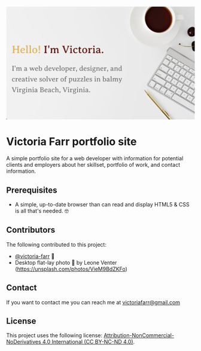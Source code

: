 ![Victoria Farr Screenshot Banner](img/victoria-readme-header.png)

# Victoria Farr portfolio site

A simple portfolio site for a web developer with information for potential clients and employers about her skillset, portfolio of work, and contact information.

## Prerequisites

- A simple, up-to-date browser than can read and display HTML5 & CSS is all that's needed. 🤓

## Contributors

The following contributed to this project:

- [@victoria-farr](https://github.com/Victoria-Farr) 🍊
- Desktop flat-lay photo 📸 by Leone Venter (https://unsplash.com/photos/VieM9BdZKFo)

## Contact

If you want to contact me you can reach me at [victoriafarr@gmail.com](mailto:victoriafarr@gmail.com)

## License

This project uses the following license: [Attribution-NonCommercial-NoDerivatives 4.0 International (CC BY-NC-ND 4.0)](https://creativecommons.org/licenses/by-nc-nd/4.0/).
